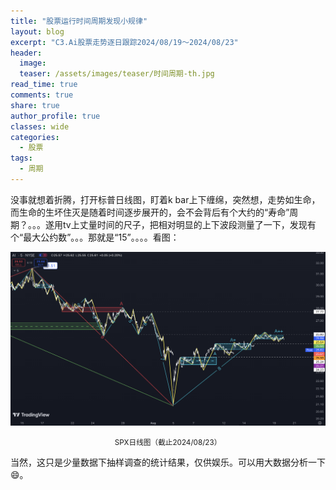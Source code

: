 ```yaml
---
title: "股票运行时间周期发现小规律"
layout: blog
excerpt: "C3.Ai股票走势逐日跟踪2024/08/19～2024/08/23"
header:
  image: 
  teaser: /assets/images/teaser/时间周期-th.jpg
read_time: true
comments: true
share: true
author_profile: true
classes: wide
categories:
  - 股票
tags:
  - 周期
---
```


没事就想着折腾，打开标普日线图，盯着k bar上下缠绵，突然想，走势如生命，而生命的生坏住灭是随着时间逐步展开的，会不会背后有个大约的“寿命”周期？。。。遂用tv上丈量时间的尺子，把相对明显的上下波段测量了一下，发现有个“最大公约数”。。。那就是“15”。。。。看图：

![SPX日线图](/assets/images/2024b/AI-20240819-m5-c.png)
<small><center>SPX日线图（截止2024/08/23）</center></small>

当然，这只是少量数据下抽样调查的统计结果，仅供娱乐。可以用大数据分析一下😄。